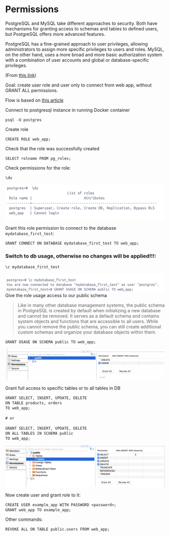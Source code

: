 # Permissions

PostgreSQL and MySQL take different approaches to security. Both have mechanisms for granting access to schemas and tables to defined users, but PostgreSQL offers more advanced features.

PostgreSQL has a fine-grained approach to user privileges, allowing administrators to assign more specific privileges to users and roles. MySQL, on the other hand, uses a more broad and more basic authorization system with a combination of user accounts and global or database-specific privileges.

(From [this link](https://www.logicmonitor.com/blog/postgresql-vs-mysql#:~:text=PostgreSQL%20has%20a%20fine%2Dgrained,global%20or%20database%2Dspecific%20privileges.))


Goal: create user role and user only to connect from web app, without GRANT ALL permissions.

Flow is based on [this article](https://dashibase.com/blog/restricted-postgresql-user/)

Connect to postgresql instance in running Docker container

```
psql -U postgres
```

Create role
```
CREATE ROLE web_app;
```

Check that the role was successfully created
```
SELECT rolname FROM pg_roles;
```

Check permissions for the role:
```
\du
```
![alt text](image-9.png)

Grant this role permission to connect to the database `mydatabase_first_test`:

```
GRANT CONNECT ON DATABASE mydatabase_first_test TO web_app;
```

### Switch to db usage, otherwise no changes will be applied!!!:
```
\c mydatabase_first_test
```
![](image-10.png)
Give the role usage access to our public schema

> Like in many other database management systems, the public schema in PostgreSQL is created by default when initializing a new database and cannot be removed. It serves as a default schema and contains system objects and functions that are accessible to all users. While you cannot remove the public schema, you can still create additional custom schemas and organize your database objects within them.

```
GRANT USAGE ON SCHEMA public TO web_app;
```

![alt text](image-11.png)

Grant full access to specific tables or to all tables in DB

```
GRANT SELECT, INSERT, UPDATE, DELETE
ON TABLE products, orders
TO web_app;

# or

GRANT SELECT, INSERT, UPDATE, DELETE
ON ALL TABLES IN SCHEMA public 
TO web_app;
```
![alt text](image-12.png)

Now create user and grant role to it:

```
CREATE USER example_app WITH PASSWORD <password>;
GRANT web_app TO example_app;
```


Other commands:


```
REVOKE ALL ON TABLE public.users FROM web_app;
```